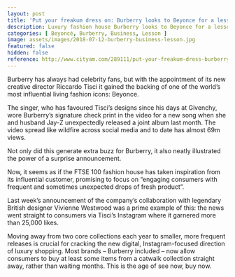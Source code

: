 ```yaml
---
layout: post
title: 'Put your freakum dress on: Burberry looks to Beyonce for a lesson in business'
description: Luxury fashion house Burberry looks to Beyonce for a lesson in business
categories: [ Beyoncé, Burberry, Business, Lesson ]
image: assets/images/2018-07-12-burberry-business-lesson.jpg
featured: false
hidden: false
reference: http://www.cityam.com/289111/put-your-freakum-dress-burberry-looks-beyonce-lesson
---
```

Burberry has always had celebrity fans, but with the appointment of its new creative director Riccardo Tisci it gained the backing of one of the world’s most influential living fashion icons: Beyonce.

The singer, who has favoured Tisci’s designs since his days at Givenchy, wore Burberry’s signature check print in the video for a new song when she and husband Jay-Z unexpectedly released a joint album last month. The video spread like wildfire across social media and to date has almost 69m views.

Not only did this generate extra buzz for Burberry, it also neatly illustrated the power of a surprise announcement.

Now, it seems as if the FTSE 100 fashion house has taken inspiration from its influential customer, promising to focus on “engaging consumers with frequent and sometimes unexpected drops of fresh product”.

Last week’s announcement of the company’s collaboration with legendary British designer Vivienne Westwood was a prime example of this: the news went straight to consumers via Tisci’s Instagram where it garnered more than 25,000 likes.

Moving away from two core collections each year to smaller, more frequent releases is crucial for cracking the new digital, Instagram-focused direction of luxury shopping. Most brands – Burberry included – now allow consumers to buy at least some items from a catwalk collection straight away, rather than waiting months. This is the age of see now, buy now.
